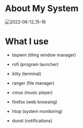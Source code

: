 
# About My System <a name="About"></a>

![2022-06-12_15-16](https://user-images.githubusercontent.com/95656575/173235456-e3674871-d432-4958-b4bf-f1009662f56c.png)

# What I use

- bspwm (tiling window manager)
  
- rofi (program launcher)
  
- kitty (terminal)
  
- ranger (file manager)
  
- cmus (music player)
  
- firefox (web browsing)
  
- htop (system monitoring)
  
- dunst (notifications)
